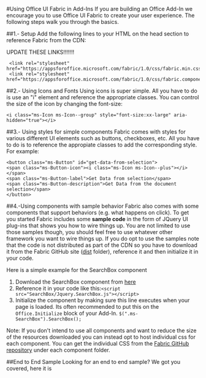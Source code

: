 #Using Office UI Fabric in Add-Ins
If you are building an Office Add-In we encourage you to use Office UI Fabric to create your user experience. The following steps walk you through the basics.  

##1.- Setup
Add the following lines to your HTML on the head section to reference Fabric from the CDN:

UPDATE THESE LINKS!!!!!!!

     <link rel="stylesheet" href="https://appsforoffice.microsoft.com/fabric/1.0/css/fabric.min.css">
     <link rel="stylesheet" href="https://appsforoffice.microsoft.com/fabric/1.0/css/fabric.components.min.css">

##2.- Using Icons and Fonts
Using icons is super simple. All you have to do is use an "i" element and reference the appropriate classes. You can control the size of the icon by changing the font-size:

    <i class="ms-Icon ms-Icon--group" style="font-size:xx-large" aria-hidden="true"></i>


##3.- Using styles for simple components
Fabric comes with styles for various different UI elements such as buttons, checkboxes, etc. All you have to do is to reference the appropiate classes to add the corresponding style. For example:

    <button class="ms-Button" id="get-data-from-selection">
    <span class="ms-Button-icon"><i class="ms-Icon ms-Icon--plus"></i></span>
    <span class="ms-Button-label">Get Data from selection</span>
    <span class="ms-Button-description">Get Data from the document selection</span>
    </button>

##4.-Using components with sample behavior
Fabric also comes with some components that support behaviors (e.g. what happens on click). To get you started Fabric includes some **sample code** in the form of JQuery UI plug-ins that shows you how to wire things up. You are not limited to use those samples though, you should feel free to use whatever other framework you want to wire things up.  If you do opt to use the samples note that the code is not distributed as part of the CDN so you have to download it from the Fabric GitHub site ([dist](https://github.com/OfficeDev/Office-UI-Fabric/tree/master/dist) folder), reference it and then initialize it in your code. 

Here is a simple example for the SearchBox component

1. Download the SearchBox component from [here](https://github.com/OfficeDev/Office-UI-Fabric/tree/master/dist/components/SearchBox)
2. Reference it in your code like this:`<script src="SearchBox/Jquery.SearchBox.js"></script>`
1. Initialize the component by making sure this line executes when your page is loaded. Its often recommended to put this on the `Office.Initialize` block of your Add-In.     `$(".ms-SearchBox").SearchBox();`

Note: If you don't intend to use all components and want to reduce the size of the resources downloaded you can instead opt to host individual css for each component. You can get the individual CSS from the [Fabric GitHub repository](https://github.com/OfficeDev/Office-UI-Fabric) under each component folder. 


##End to End Sample
Looking for an end to end sample? We got you covered, here it is